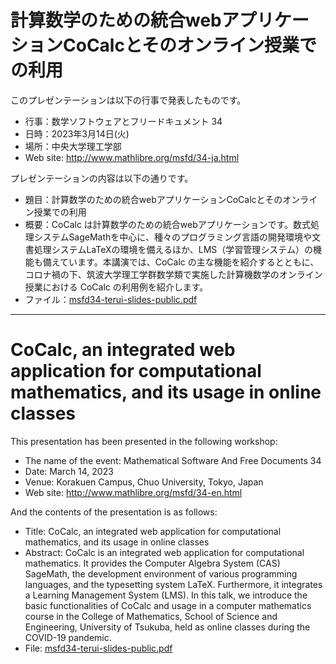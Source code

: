 # 計算数学のための統合webアプリケーションCoCalcとそのオンライン授業での利用

このプレゼンテーションは以下の行事で発表したものです。

- 行事：数学ソフトウェアとフリードキュメント 34
- 日時：2023年3月14日(火) 
- 場所：中央大学理工学部
- Web site: http://www.mathlibre.org/msfd/34-ja.html

プレゼンテーションの内容は以下の通りです。

- 題目：計算数学のための統合webアプリケーションCoCalcとそのオンライン授業での利用
- 概要：CoCalc は計算数学のための統合webアプリケーションです。数式処理システムSageMathを中心に、種々のプログラミング言語の開発環境や文書処理システムLaTeXの環境を備えるほか、LMS（学習管理システム）の機能も備えています。本講演では、CoCalc の主な機能を紹介するとともに、コロナ禍の下、筑波大学理工学群数学類で実施した計算機数学のオンライン授業における CoCalc の利用例を紹介します。
- ファイル：[msfd34-terui-slides-public.pdf](msfd34-terui-slides-public.pdf)

---
#  CoCalc, an integrated web application for computational mathematics, and its usage in online classes

This presentation has been presented in the following workshop:

- The name of the event: Mathematical Software And Free Documents 34
- Date: March 14, 2023
- Venue:  Korakuen Campus, Chuo University, Tokyo, Japan
- Web site: http://www.mathlibre.org/msfd/34-en.html

And the contents of the presentation is as follows:

- Title: CoCalc, an integrated web application for computational mathematics, and its usage in online classes
- Abstract: CoCalc is an integrated web application for computational mathematics. It provides the Computer Algebra System (CAS) SageMath, the development environment of various programming languages, and the typesetting system LaTeX. Furthermore, it integrates a Learning Management System (LMS). In this talk, we introduce the basic functionalities of CoCalc and usage in a computer mathematics course in the College of Mathematics, School of Science and Engineering, University of Tsukuba, held as online classes during the COVID-19 pandemic.
- File: [msfd34-terui-slides-public.pdf](msfd34-terui-slides-public.pdf)
